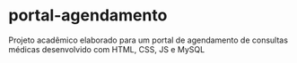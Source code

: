 # portal-agendamento
Projeto acadêmico elaborado para um portal de agendamento de consultas médicas desenvolvido com HTML, CSS, JS e MySQL
